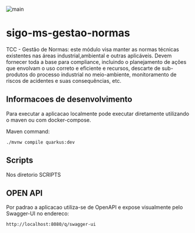![main](https://github.com/juniormichieletto/sigo-ms-gestao-normas/actions/workflows/ci/badge.svg)
  
# sigo-ms-gestao-normas

TCC - Gestão de Normas: este módulo visa manter as normas técnicas existentes nas áreas industrial,ambiental e outras aplicáveis.
Devem fornecer toda a base para compliance, incluindo o planejamento de  ações que envolvam o uso correto e eficiente e recursos, descarte de sub-produtos do processo industrial  no meio-ambiente,
monitoramento de riscos de acidentes e suas consequências, etc.


## Informacoes de desenvolvimento

Para executar a aplicacao localmente pode executar diretamente utilizando o maven ou com docker-compose.

Maven command:

```shell script
./mvnw compile quarkus:dev
```

## Scripts

Nos diretorio SCRIPTS 

## OPEN API

Por padrao a aplicacao utiliza-se de OpenAPI e expose visualmente pelo Swagger-UI no endereco:

```
http://localhost:8080/q/swagger-ui
```
